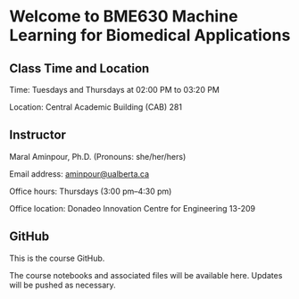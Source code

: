 # Welcome to BME630 Machine Learning for Biomedical Applications

## Class Time and Location

Time: Tuesdays and Thursdays at 02:00 PM to 03:20 PM

Location: Central Academic Building (CAB) 281

## Instructor

Maral Aminpour, Ph.D. (Pronouns: she/her/hers)

Email address: aminpour@ualberta.ca

Office hours: Thursdays (3:00 pm–4:30 pm)

Office location: Donadeo Innovation Centre for Engineering 13-209

## GitHub

This is the course GitHub.

The course notebooks and associated files will be available here. Updates will be pushed as necessary.
